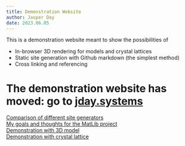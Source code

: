 ```yaml
---
title: Demonstration Website
author: Jasper Day
date: 2023.06.05
---
```


This is a demonstration website meant to show the possibilities of
- In-browser 3D rendering for models and crystal lattices
- Static site generation with Github markdown (the simplest method)
- Cross linking and referencing

# The demonstration website has moved: go to [jday.systems](https://jday.systems)

[Comparison of different site generators](comparisons/overview.md)\
[My goals and thoughts for the MatLib project](thoughts/goals.md)\
[Demonstration with 3D model](demo/model.md)\
[Demonstration with crystal lattice](demo/lattice.md)
